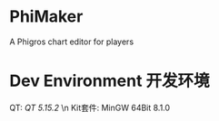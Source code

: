# PhiMaker
A Phigros chart editor for players

# Dev Environment 开发环境
QT:      _QT 5.15.2_ \n
Kit套件: MinGW 64Bit 8.1.0

